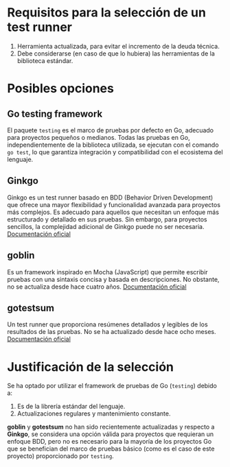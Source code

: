 # Requisitos para la selección de un test runner
1. Herramienta actualizada, para evitar el incremento de la deuda técnica.
2. Debe considerarse (en caso de que lo hubiera) las herramientas de la biblioteca estándar.

# Posibles opciones

## **Go testing framework**   
El paquete `testing` es el marco de pruebas por defecto en Go, adecuado para proyectos pequeños o medianos. Todas las pruebas en Go, independientemente de la biblioteca utilizada, se ejecutan con el comando `go test`, lo que garantiza integración y compatibilidad con el ecosistema del lenguaje.  

## **Ginkgo**  
Ginkgo es un test runner basado en BDD (Behavior Driven Development) que ofrece una mayor flexibilidad y funcionalidad avanzada para proyectos más complejos. Es adecuado para aquellos que necesitan un enfoque más estructurado y detallado en sus pruebas. Sin embargo, para proyectos sencillos, la complejidad adicional de Ginkgo puede no ser necesaria.
[Documentación oficial](https://github.com/onsi/ginkgo)

## **goblin**
Es un framework inspirado en Mocha (JavaScript) que permite escribir pruebas con una sintaxis concisa y basada en descripciones. No obstante, no se actualiza desde hace cuatro años.
[Documentación oficial](https://github.com/franela/goblin)

## **gotestsum**
Un test runner que proporciona resúmenes detallados y legibles de los resultados de las pruebas. No se ha actualizado desde hace ocho meses.
[Documentación oficial](https://github.com/gotestyourself/gotestsum) 

# Justificación de la selección

Se ha optado por utilizar el framework de pruebas de Go (`testing`) debido a:

1. Es de la librería estándar del lenguaje.
2. Actualizaciones regulares y mantenimiento constante.

**goblin** y **gotestsum** no han sido recientemente actualizadas y respecto a **Ginkgo**, se considera una opción válida para proyectos que requieran un enfoque BDD, pero no es necesario para la mayoría de los proyectos Go que se benefician del marco de pruebas básico (como es el caso de este proyecto) proporcionado por `testing`.